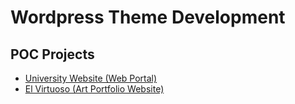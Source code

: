 # Wordpress Theme Development

## POC Projects
* [University Website (Web Portal)](https://github.com/paulAlexSerban/University-Website)
* [El Virtuoso (Art Portfolio Website)](https://github.com/paulAlexSerban/El-Virtuoso---Art-Portfolio-Website)
